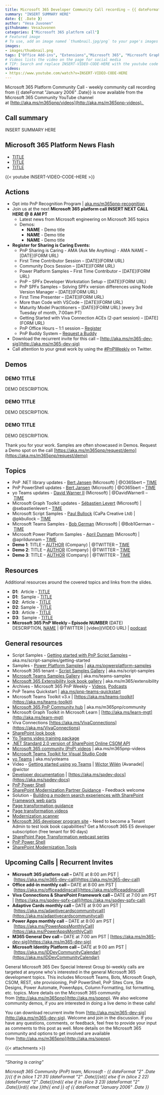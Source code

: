 ```yaml
---
title: Microsoft 365 Developer Community Call recording – {{ dateFormat "January 2006" .Date}}
summary: "INSERT SUMMARY HERE"
date: {{ .Date }}
author: "Vesa Juvonen"
githubname: VesaJuvonen
categories: ["Microsoft 365 platform call"]
# Featured image
# To use, add an image named `thumbnail.jpg/png` to your page's images folder. Make sure to replace the placeholder image
images:
- images/thumbnail.png
tags: ["Office Add-ins", "Extensions","Microsoft 365", "Microsoft Graph","Microsoft Teams","SharePoint","SharePoint Framework (SPFx)"]
# Videos lists the video on the page for social media
# TIP: Search and replace INSERT-VIDEO-CODE-HERE with the youtube code to update this page quickly
videos:
- https://www.youtube.com/watch?v=INSERT-VIDEO-CODE-HERE
---
```


Microsoft 365 Platform Community Call - weekly community call recording from {{ dateFormat "January 2006" .Date}} is now available from the Microsoft 365 Community YouTube channel at [http://aka.ms/m365pnp/videos](http://aka.ms/m365pnp-videos). 

## Call summary

INSERT SUMMARY HERE

## Microsoft 365 Platform News Flash

*   [TITLE](URL)
*   [TITLE](URL)
*   [TITLE](URL)

{{< youtube INSERT-VIDEO-CODE-HERE >}}

## Actions

*   Opt into PnP Recognition Program | [aka.ms/m365pnp-recognition](https://aka.ms/m365pnp-recognition)
*   Join us at the next **Microsoft 365 platform call INSERT NEXT CALL HERE @ 8 AM PT**
    *   Latest news from Microsoft engineering on Microsoft 365 topics
    *   Demos: 
        *   **NAME** - Demo title
        *   **NAME** - Demo title
        *   **NAME** - Demo title
*   **Register for Sharing is Caring Events:** 
    *   PnP Sharing is Caring - AMA (Ask Me Anything) - AMA NAME – [DATE](FORM URL)
    *   First Time Contributor Session – [DATE](FORM URL)
    *   Community Docs Session – [DATE](FORM URL)
    *   Power Platform Samples – First Time Contributor – [DATE](FORM URL)
    *   PnP – SPFx Developer Workstation Setup – [DATE](FORM URL)
    *   PnP SPFx Samples – Solving SPFx version differences using Node Version Manager – [DATE](FORM URL)
    *   First Time Presenter – [DATE](FORM URL)
    *   More than Code with VSCode – [DATE](FORM URL)
    *   Maturity Model Practitioners – [DATE](FORM URL) (every 3rd Tuesday of month, 7:00am PT)
    *   Getting Started with Viva Connection ACEs (2-part session) – [DATE](FORM URL)
    *   PnP Office Hours – 1:1 session – [Register](https://outlook.office365.com/owa/calendar/PnPSharingisCaring@warner.digital/bookings/)
    *   PnP Buddy System – [Request a Buddy](https://forms.office.com/Pages/ResponsePage.aspx?id=KtIy2vgLW0SOgZbwvQuRaXDXyCl9DkBHq4A2OG7uLpdUMjRRUVg4NElZUUJLTEY1TVVSVDJFRFpLRS4u)
*   Download the recurrent invite for this call – [http://aka.ms/m365-dev-sig](http://aka.ms/m365-dev-sig)
*   Call attention to your great work by using the [#PnPWeekly](https://twitter.com/hashtag/PnPWeekly?src=hashtag_click) on Twitter.

## Demos

### DEMO TITLE

DEMO DESCRIPTION.

### DEMO TITLE

DEMO DESCRIPTION.

### DEMO TITLE

DEMO DESCRIPTION.   

Thank you for your work. Samples are often showcased in Demos. Request a Demo spot on the call [https://aka.ms/m365pnp/request/demo](https://aka.ms/m365pnp/request/demo)

## Topics

*   PnP .NET library updates - [Bert Jansen](https://twitter.com/O365bert) (Microsoft) | @O365bert – [TIME](https://youtu.be/INSERT-VIDEO-CODE-HERE?t=TIME)
*   PnP PowerShell updates \- [Bert Jansen](https://twitter.com/O365bert) (Microsoft) | @O365bert – [TIME](https://youtu.be/INSERT-VIDEO-CODE-HERE?t=TIME)
*   yo Teams updates - [David Warner II](https://twitter.com/DavidWarnerII) (Microsoft) | @DavidWarnerII – [TIME](https://youtu.be/INSERT-VIDEO-CODE-HERE?t=TIME)
*   Microsoft Graph Toolkit updates - [Sébastien Levert](https://twitter.com/sebastienlevert) (Microsoft) | @sebastienlevert – [TIME](https://youtu.be/INSERT-VIDEO-CODE-HERE?t=TIME)
*   Microsoft Script Samples - [Paul Bullock](https://twitter.com/pkbullock) (CaPa Creative Ltd) | @pkbullock – [TIME](https://youtu.be/INSERT-VIDEO-CODE-HERE?t=TIME)
*   Microsoft Teams Samples - [Bob German](https://twitter.com/Bob1German) (Microsoft) | @Bob1German – [TIME](https://youtu.be/INSERT-VIDEO-CODE-HERE?t=TIME)
*   Microsoft Power Platform Samples - [April Dunnam](https://twitter.com/aprildunnam) (Microsoft) | @aprildunnam – [TIME](https://youtu.be/INSERT-VIDEO-CODE-HERE?t=TIME)
*   **Demo 1**: TITLE – [AUTHOR](https://twitter.com/TWITTER) (Company) | @TWITTER – [TIME](https://youtu.be/INSERT-VIDEO-CODE-HERE?t=TIME)
*   **Demo 2**: TITLE – [AUTHOR](https://twitter.com/TWITTER) (Company) | @TWITTER – [TIME](https://youtu.be/INSERT-VIDEO-CODE-HERE?t=TIME)
*   **Demo 3**: TITLE – [AUTHOR](https://twitter.com/TWITTER) (Company) | @TWITTER – [TIME](https://youtu.be/INSERT-VIDEO-CODE-HERE?t=TIME)

## Resources

Additional resources around the covered topics and links from the slides.

*   **D1**:  Article - [TITLE](URL) 
*   **D1**:  Sample - [TITLE](https://github.com/LINK) 
*   **D2**:  Article - [TITLE](URL) 
*   **D2**:  Sample - [TITLE](https://github.com/LINK)  
*   **D3**:  Article - [TITLE](URL) 
*   **D3**:  Sample - [TITLE](https://github.com/LINK) 
*   **Microsoft 365 PnP Weekly – Episode NUMBER** (DATE) DESCRIPTION, [NAME](https://twitter.com/TWITTER) | @TWITTER | [video](VIDEO URL) | [podcast](https://pnpweekly.podbean.com/e/EPISODECODE)


## General resources

*   Script Samples - [Getting started with PnP Script Samples](https://aka.ms/script-samples/getting-started) – aka.ms/script-samples/getting-started
*   Samples - [Power Platform Samples](https://aka.ms/powerplatform-samples) | [aka.ms/](http://aka.ms/powerplatform-samples)[powerplatform](http://aka.ms/powerplatform-samples)[\-samples](http://aka.ms/powerplatform-samples)
*   Microsoft 365 tenant – [Script Samples Gallery](https://aka.ms/script-samples) | aka.ms/script-samples
*   [Microsoft Teams Samples Gallery](https://pnp.github.io/teams-dev-samples/) | aka.ms/teams-samples
*   [Microsoft 365 Extensibility look book gallery](https://adoption.microsoft.com/extensibility-look-book?WT.mc_id=m365-24198-cxa) | aka.ms/m365/extensibility
*   Archives - Microsoft 365 PnP Weekly - [Videos](https://www.youtube.com/playlist?list=PLR9nK3mnD-OVYI-St_CBiFfuL4CZbBpkC), [Podcasts](https://pnpweekly.podbean.com/)  
*   PnP Teams Quickstart | [aka.ms/pnp-teams-quickstart](https://aka.ms/pnp-teams-quickstart)
*   Microsoft Teams Toolkit v3.x | [https://aka.ms/teams-toolkit](https://aka.ms/teams-toolkit)
*   [Microsoft 365 PnP Community hub](https://techcommunity.microsoft.com/t5/microsoft-365-pnp/ct-p/Microsoft365PnP) | aka.ms/m365pnp/community 
*   Microsoft Graph Toolkit in Microsoft Learn | [http://aka.ms/learn-mgt](http://aka.ms/learn-mgt)
*   Viva Connections [https://aka.ms/VivaConnections](https://aka.ms/VivaConnections)
*   [SharePoint look book](https://lookbook.microsoft.com/?WT.mc_id=m365-24198-cxa)
*   [Yo Teams video training package](http://aka.ms/yoteams-training)
*   [.NET Standard 2.0 version of SharePoint Online CSOM API](https://developer.microsoft.com/microsoft-365/blogs/net-standard-version-of-sharepoint-online-csom-apis?WT.mc_id=m365-24198-cxa)
*   [Microsoft 365 community (PnP) videos](http://aka.ms/m365pnp-videos) | aka.ms/m365pnp-videos
*   [Microsoft Teams Toolkit for Visual Studio Code](https://marketplace.visualstudio.com/items?itemName=TeamsDevApp.ms-teams-vscode-extension)
*   [yo Teams](http://aka.ms/yoteams) | aka.ms/yoteams
*   Video - [Getting started using yo Teams](https://youtu.be/w0OrFkzNC10) | [Wictor Wilén](https://twitter.com/wictor) (Avanade)| @wictor
*   [Developer documentation](http://aka.ms/spdev-docs) | [https://aka.ms/spdev-docs](https://aka.ms/spdev-docs)
*   [PnP Power Shell](https://aka.ms/sppnp-powershell)
*   [SharePoint Modernization Partner Guidance](http://aka.ms/sppnp-modernization-partnerguidance) \- Feedback welcome
*   Solution - [Building a modern search experiences with SharePoint Framework web parts](https://aka.ms/pnp-modern-search)
*   [Page transformation guidance](https://aka.ms/sppnp-pagetransformation)
*   [Page transformation videos](https://aka.ms/sppnp-pagetransformationvideos)
*   [Modernization scanner](https://aka.ms/sppnp-modernizationscanner)
*   [Microsoft 365 developer program site](https://developer.microsoft.com/office/dev-program?WT.mc_id=m365-24198-cxa) \- Need to become a Tenant Admin to test look book capabilities? Get a Microsoft 365 E5 developer subscription (free tenant for 90 days)
*   [SharePoint Page Transformation webcast series](https://developer.microsoft.com/sharepoint/blogs/sharepoint-page-transformation-webcast-series?WT.mc_id=m365-24198-cxa)
*   [PnP Power Shell](https://aka.ms/sppnp-powershell)
*   [SharePoint Modernization Tools](https://github.com/SharePoint/sp-dev-modernization/tree/dev/Tools)

## Upcoming Calls | Recurrent Invites

*   **Microsoft 365 platform call –** DATE at 8:00 am PST | [https://aka.ms/m365-dev-call](https://aka.ms/m365-dev-call)
*   **Office add-in monthly call –** DATE at 8:00 am PST | [https://aka.ms/officeaddinscall](https://aka.ms/officeaddinscall)
*   **Viva Connections & SharePoint Framework call –** DATE at 7:00 am PST | [https://aka.ms/spdev-spfx-call](https://aka.ms/spdev-spfx-call)
*   **Adaptive Cards monthly call –** DATE at 9:00 am PST | [https://aka.ms/adaptivecardscommunitycall](https://aka.ms/adaptivecardscommunitycall)
*   **Power Apps monthly call** – DATE at 8:00 am PST | [https://aka.ms/PowerAppsMonthlyCall](https://aka.ms/PowerAppsMonthlyCall)
*   **M365 General Dev call –** DATE at 7:00 am PST | [https://aka.ms/m365-dev-sig](https://aka.ms/m365-dev-sig)
*   **Microsoft Identity Platform call –** DATE at 9:00 am PST | [https://aka.ms/IDDevCommunityCalendar](https://aka.ms/IDDevCommunityCalendar)

General Microsoft 365 Dev Special Interest Group bi-weekly calls are targeted at anyone who's interested in the general Microsoft 365 development topics. This includes Microsoft Teams, Bots, Microsoft Graph, CSOM, REST, site provisioning, PnP PowerShell, PnP Sites Core, Site Designs, Power Automate, PowerApps, Column Formatting, list formatting, etc. topics. More details on the Microsoft 365 community from [http://aka.ms/m365pnp](http://aka.ms/sppnp). We also welcome community demos, if you are interested in doing a live demo in these calls!

You can download recurrent invite from [http://aka.ms/m365-dev-sig](http://aka.ms/m365-dev-sig). Welcome and join in the discussion. If you have any questions, comments, or feedback, feel free to provide your input as comments to this post as well. More details on the Microsoft 365 community and options to get involved are available from [http://aka.ms/m365pnp](http://aka.ms/sppnp).


{{< attachments >}}

* * *

_“Sharing is caring”_

_Microsoft 365 Community (PnP) team, Microsoft - {{ dateFormat "2" .Date }}{{ if in (slice 1 21 31) (dateFormat "2" .Date)}}st{{ else if in (slice 2 22) (dateFormat "2" .Date)}}nd{{ else if in (slice 3 23) (dateFormat "2" .Date)}}rd{{ else }}th{{ end }} of {{ dateFormat "January 2006" .Date }}_

